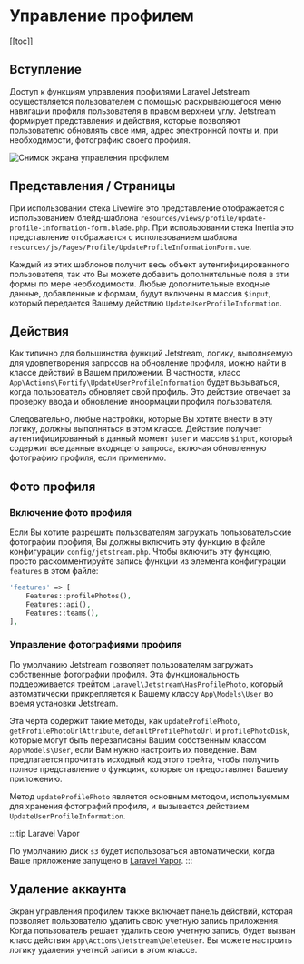 # Управление профилем

[[toc]]

## Вступление

Доступ к функциям управления профилями Laravel Jetstream осуществляется пользователем с помощью раскрывающегося меню навигации профиля пользователя в правом верхнем углу. Jetstream формирует представления и действия, которые позволяют пользователю обновлять свое имя, адрес электронной почты и, при необходимости, фотографию своего профиля.

![Снимок экрана управления профилем](./../../assets/img/profile-management.png)

## Представления / Страницы

При использовании стека Livewire это представление отображается с использованием блейд-шаблона `resources/views/profile/update-profile-information-form.blade.php`. При использовании стека Inertia это представление отображается с использованием шаблона `resources/js/Pages/Profile/UpdateProfileInformationForm.vue`.

Каждый из этих шаблонов получит весь объект аутентифицированного пользователя, так что Вы можете добавить дополнительные поля в эти формы по мере необходимости. Любые дополнительные входные данные, добавленные к формам, будут включены в массив `$input`, который передается Вашему действию `UpdateUserProfileInformation`.

## Действия

Как типично для большинства функций Jetstream, логику, выполняемую для удовлетворения запросов на обновление профиля, можно найти в классе действий в Вашем приложении. В частности, класс `App\Actions\Fortify\UpdateUserProfileInformation` будет вызываться, когда пользователь обновляет свой профиль. Это действие отвечает за проверку ввода и обновление информации профиля пользователя.

Следовательно, любые настройки, которые Вы хотите внести в эту логику, должны выполняться в этом классе. Действие получает аутентифицированный в данный момент `$user` и массив `$input`, который содержит все данные входящего запроса, включая обновленную фотографию профиля, если применимо.

## Фото профиля

### Включение фото профиля

Если Вы хотите разрешить пользователям загружать пользовательские фотографии профиля, Вы должны включить эту функцию в файле конфигурации `config/jetstream.php`. Чтобы включить эту функцию, просто раскомментируйте запись функции из элемента конфигурации `features` в этом файле:

```php
'features' => [
    Features::profilePhotos(),
    Features::api(),
    Features::teams(),
],
```

### Управление фотографиями профиля

По умолчанию Jetstream позволяет пользователям загружать собственные фотографии профиля. Эта функциональность поддерживается трейтом `Laravel\Jetstream\HasProfilePhoto`, который автоматически прикрепляется к Вашему классу `App\Models\User` во время установки Jetstream.

Эта черта содержит такие методы, как `updateProfilePhoto`, `getProfilePhotoUrlAttribute`, `defaultProfilePhotoUrl` и `profilePhotoDisk`, которые могут быть перезаписаны Вашим собственным классом `App\Models\User`, если Вам нужно настроить их поведение. Вам предлагается прочитать исходный код этого трейта, чтобы получить полное представление о функциях, которые он предоставляет Вашему приложению.

Метод `updateProfilePhoto` является основным методом, используемым для хранения фотографий профиля, и вызывается действием `UpdateUserProfileInformation`.

:::tip Laravel Vapor

По умолчанию диск `s3` будет использоваться автоматически, когда Ваше приложение запущено в [Laravel Vapor](https://vapor.laravel.com).
:::

## Удаление аккаунта

Экран управления профилем также включает панель действий, которая позволяет пользователю удалить свою учетную запись приложения. Когда пользователь решает удалить свою учетную запись, будет вызван класс действия `App\Actions\Jetstream\DeleteUser`. Вы можете настроить логику удаления учетной записи в этом классе.
